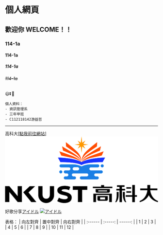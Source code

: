# 個人網頁
## 歡迎你 WELCOME！！
### 114-1a
#### **114-1a**
##### *114-1a*
###### ~~114-1a~~
😃⏬🔽
```
個人資料：
- 資訊管理系
- 三年甲班
- C112118142游益哲
```
---

高科大[[點我前往網站]](http://www.nkust.edu.tw)
![NKUST](nkust.png "NKUST")

好歌分享[アイドル](請點擊以下圖片)
[![アイドル](https://i.kfs.io/album/global/246098653,0v1/fit/500x500.jpg)](https://www.youtube.com/watch?v=dQw4w9WgXcQ&list=RDdQw4w9WgXcQ&start_radio=1&pp=ygULcmljayBhc3RsZXmgBwE%3D "アイドル")

表格：
| 向左對齊 | 置中對齊 | 向右對齊 |
| :------ | :-----: | ------: |
| 1 | 2 | 3 |
| 4 | 5 | 6 |
| 7 | 8 | 9 |
| 10 | 11 | 12 |
